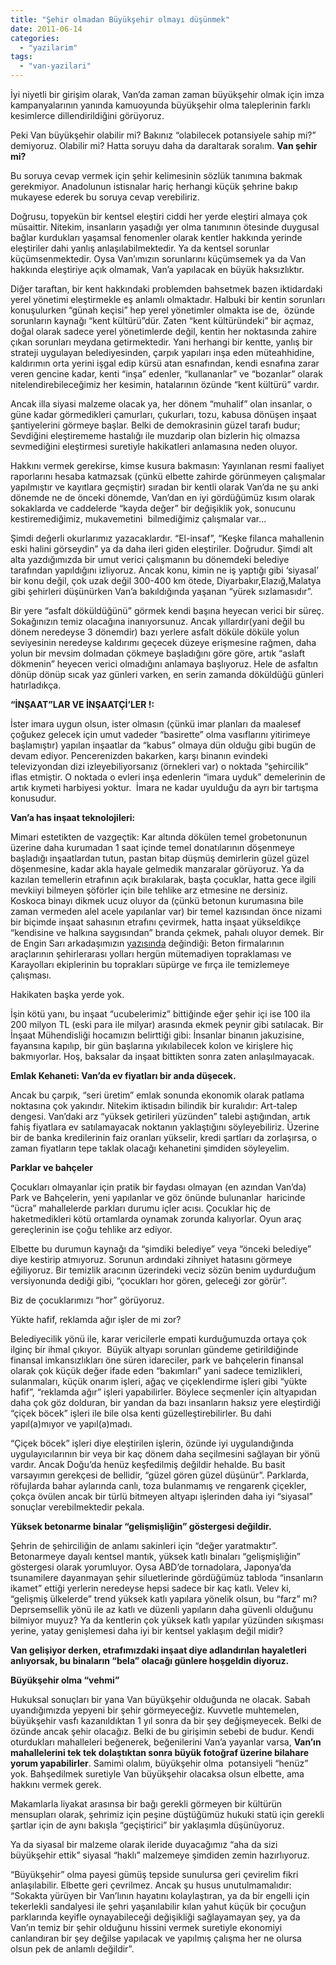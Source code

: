 ```yaml
---
title: "Şehir olmadan Büyükşehir olmayı düşünmek"
date: 2011-06-14
categories: 
  - "yazilarim"
tags: 
  - "van-yazilari"
---
```


İyi niyetli bir girişim olarak, Van’da zaman zaman büyükşehir olmak için imza kampanyalarının yanında kamuoyunda büyükşehir olma taleplerinin farklı kesimlerce dillendirildiğini görüyoruz.

Peki Van büyükşehir olabilir mi? Bakınız “olabilecek potansiyele sahip mi?” demiyoruz. Olabilir mi? Hatta soruyu daha da daraltarak soralım. **Van şehir mi?**

Bu soruya cevap vermek için şehir kelimesinin sözlük tanımına bakmak gerekmiyor. Anadolunun istisnalar hariç herhangi küçük şehrine bakıp mukayese ederek bu soruya cevap verebiliriz.

Doğrusu, topyekün bir kentsel eleştiri ciddi her yerde eleştiri almaya çok müsaittir. Nitekim, insanların yaşadığı yer olma tanımının ötesinde duygusal bağlar kurdukları yaşamsal fenomenler olarak kentler hakkında yerinde eleştiriler dahi yanlış anlaşılabilmektedir. Ya da kentsel sorunlar küçümsenmektedir. Oysa Van’ımızın sorunlarını küçümsemek ya da Van hakkında eleştiriye açık olmamak, Van’a yapılacak en büyük haksızlıktır.

Diğer taraftan, bir kent hakkındaki problemden bahsetmek bazen iktidardaki yerel yönetimi eleştirmekle eş anlamlı olmaktadır. Halbuki bir kentin sorunları konuşulurken “günah keçisi” hep yerel yönetimler olmakta ise de,  özünde sorunların kaynağı “kent kültürü”dür. Zaten “kent kültüründeki” bir açmaz, doğal olarak sadece yerel yönetimlerde değil, kentin her noktasında zahire çıkan sorunları meydana getirmektedir. Yani herhangi bir kentte, yanlış bir strateji uygulayan belediyesinden, çarpık yapıları inşa eden müteahhidine, kaldırımın orta yerini işgal edip kürsü atan esnafından, kendi esnafına zarar veren gencine kadar, kenti “inşa” edenler, “kullananlar” ve “bozanlar” olarak nitelendirebileceğimiz her kesimin, hatalarının özünde “kent kültürü” vardır.

Ancak illa siyasi malzeme olacak ya, her dönem “muhalif” olan insanlar, o güne kadar görmedikleri çamurları, çukurları, tozu, kabusa dönüşen inşaat şantiyelerini görmeye başlar. Belki de demokrasinin güzel tarafı budur; Sevdiğini eleştirememe hastalığı ile muzdarip olan bizlerin hiç olmazsa sevmediğini eleştirmesi suretiyle hakikatleri anlamasına neden oluyor.

Hakkını vermek gerekirse, kimse kusura bakmasın: Yayınlanan resmi faaliyet raporlarını hesaba katmazsak (çünkü elbette zahirde görünmeyen çalışmalar yapılmıştır ve kayıtlara geçmiştir) sıradan bir kentli olarak Van’da ne şu anki dönemde ne de önceki dönemde, Van’dan en iyi gördüğümüz kısım olarak sokaklarda ve caddelerde “kayda değer” bir değişiklik yok, sonucunu kestiremediğimiz, mukavemetini  bilmediğimiz çalışmalar var...

Şimdi değerli okurlarımız yazacaklardır. “El-insaf”, “Keşke filanca mahallenin eski halini görseydin” ya da daha ileri giden eleştiriler. Doğrudur. Şimdi alt alta yazdığımızda bir umut verici çalışmanın bu dönemdeki belediye tarafından yapıldığını izliyoruz. Ancak konu, kimin ne iş yaptığı gibi ‘siyasal’ bir konu değil, çok uzak değil 300-400 km ötede, Diyarbakır,Elazığ,Malatya gibi şehirleri düşünürken Van’a bakıldığında yaşanan “yürek sızlamasıdır”.

Bir yere “asfalt döküldüğünü” görmek kendi başına heyecan verici bir süreç. Sokağınızın temiz olacağına inanıyorsunuz. Ancak yıllardır(yani değil bu dönem neredeyse 3 dönemdir) bazı yerlere asfalt döküle döküle yolun seviyesinin neredeyse kaldırımı geçecek düzeye erişmesine rağmen, daha yolun bir mevsim dolmadan çökmeye başladığını göre göre, artık “aslaft dökmenin” heyecen verici olmadığını anlamaya başlıyoruz. Hele de asfaltın dönüp dönüp sıcak yaz günleri varken, en serin zamanda döküldüğü günleri hatırladıkça.

**“İNŞAAT”LAR VE İNŞAATÇİ’LER !:**

İster imara uygun olsun, ister olmasın (çünkü imar planları da maalesef çoğukez gelecek için umut vadeder “basirette” olma vasıflarını yitirimeye başlamıştır) yapılan inşaatlar da “kabus” olmaya dün olduğu gibi bugün de devam ediyor. Pencerenizden bakarken, karşı binanın evindeki televizyondan dizi izleyebiliyorsanız (örnekleri var) o noktada “şehircilik” iflas etmiştir. O noktada o evleri inşa edenlerin “imara uyduk” demelerinin de artık kıymeti harbiyesi yoktur.  İmara ne kadar uyulduğu da ayrı bir tartışma konusudur.

**Van’a has inşaat teknolojileri:**

Mimari estetikten de vazgeçtik: Kar altında dökülen temel grobetonunun üzerine daha kurumadan 1 saat içinde temel donatılarının döşenmeye başladığı inşaatlardan tutun, pastan bitap düşmüş demirlerin güzel güzel döşenmesine, kadar akla hayale gelmedik manzaralar görüyoruz. Ya da kazılan temellerin etrafının açık bırakılarak, başta çocuklar, hatta gece ilgili mevkiiyi bilmeyen şöförler için bile tehlike arz etmesine ne dersiniz. Koskoca binayı dikmek ucuz oluyor da (çünkü betonun kurumasına bile zaman vermeden alel acele yapılanlar var) bir temel kazısından önce nizami bir biçimde inşaat sahasının etrafını çevirmek, hatta inşaat yükseldikçe “kendisine ve halkına saygısından” branda çekmek, pahalı oluyor demek. Bir de Engin Sarı arkadaşımızın [yazısında](http://sehrivanhaber.com/haber_yorumla.php?haber_no=7427&kat=3) değindiği: Beton firmalarının araçlarının şehirlerarası yolları hergün mütemadiyen topraklaması ve Karayolları ekiplerinin bu toprakları süpürge ve fırça ile temizlemeye çalışması.

Hakikaten başka yerde yok.

İşin kötü yanı, bu inşaat “ucubelerimiz” bittiğinde eğer şehir içi ise 100 ila 200 milyon TL (eski para ile milyar) arasında ekmek peynir gibi satılacak. Bir İnşaat Mühendisliği hocamızın belirttiği gibi: İnsanlar binanın jakuzisine, fayansına kapılıp, bir gün başlarına yıkılabilecek kolon ve kirişlere hiç bakmıyorlar. Hoş, baksalar da inşaat bittikten sonra zaten anlaşılmayacak.

**Emlak Kehaneti: Van’da ev fiyatları bir anda düşecek.**

Ancak bu çarpık, “seri üretim” emlak sonunda ekonomik olarak patlama noktasına çok yakındır. Nitekim iktisadın bilindik bir kuralıdır: Art-talep dengesi. Van’daki arz “yüksek getirileri yüzünden” talebi aştığından, artık fahiş fiyatlara ev satılamayacak noktanın yaklaştığını söyleyebiliriz. Üzerine bir de banka kredilerinin faiz oranları yükselir, kredi şartları da zorlaşırsa, o zaman fiyatların tepe taklak olacağı kehanetini şimdiden söyleyelim.

**Parklar ve bahçeler**

Çocukları olmayanlar için pratik bir faydası olmayan (en azından Van’da) Park ve Bahçelerin, yeni yapılanlar ve göz önünde bulunanlar  haricinde “ücra” mahallelerde parkları durumu içler acısı. Çocuklar hiç de haketmedikleri kötü ortamlarda oynamak zorunda kalıyorlar. Oyun araç gereçlerinin ise çoğu tehlike arz ediyor.

Elbette bu durumun kaynağı da “şimdiki belediye” veya “önceki belediye” diye kestirip atmıyoruz. Sorunun ardındaki zihniyet hatasını görmeye eğiliyoruz. Bir temizlik aracının üzerindeki veciz sözün benim uydurduğum versiyonunda dediği gibi, “çocukları hor gören, geleceği zor görür”.

Biz de çocuklarımızı “hor” görüyoruz.

Yükte hafif, reklamda ağır işler de mi zor?

Belediyecilik yönü ile, karar vericilerle empati kurduğumuzda ortaya çok ilginç bir ihmal çıkıyor.  Büyük altyapı sorunları gündeme getirildiğinde finansal imkansızlıkları öne süren idareciler, park ve bahçelerin finansal olarak çok küçük değer ifade eden “bakımları” yani sadece temizlikleri, sulanmaları, küçük onarım işleri, ağaç ve çiçeklendirme işleri gibi “yükte hafif”, “reklamda ağır” işleri yapabilirler. Böylece seçmenler için altyapıdan daha çok göz dolduran, bir yandan da bazı insanların haksız yere eleştirdiği “çiçek böcek” işleri ile bile olsa kenti güzelleştirebilirler. Bu dahi yapıl(a)mıyor ve yapıl(a)madı.

“Çiçek böcek” işleri diye eleştirilen işlerin, özünde iyi uygulandığında uygulayıcılarının bir veya bir kaç dönem daha seçilmesini sağlayan bir yönü vardır. Ancak Doğu’da henüz keşfedilmiş değildir hehalde. Bu basit varsayımın gerekçesi de bellidir, “güzel gören güzel düşünür”. Parklarda, röfujlarda bahar aylarında canlı, toza bulanmamış ve rengarenk çiçekler, çokça övülen ancak bir türlü bitmeyen altyapı işlerinden daha iyi “siyasal” sonuçlar verebilmektedir pekala.

**Yüksek betonarme binalar “gelişmişliğin” göstergesi değildir.**

Şehrin de şehirciliğin de anlamı sakinleri için “değer yaratmaktır”. Betonarmeye dayalı kentsel mantık, yüksek katlı binaları “gelişmişliğin” göstergesi olarak yorumluyor. Oysa ABD’de tornadolara, Japonya’da tsunamilere dayanmayan şehir siluetlerinde gördüğümüz tabloda “insanların ikamet” ettiği yerlerin neredeyse hepsi sadece bir kaç katlı. Velev ki, “gelişmiş ülkelerde” trend yüksek katlı yapılara yönelik olsun, bu “farz” mı? Deprsemsellik yönü ile az katlı ve düzenli yapıların daha güvenli olduğunu bilmiyor muyuz? Ya da kentlerin çok yüksek katlı yapılar yüzünden sıkışması yerine, yatay genişlemesi daha iyi bir kentsel yaklaşım değil midir?

**Van gelişiyor derken, etrafımızdaki inşaat diye adlandırılan hayaletleri anlıyorsak, bu binaların “bela” olacağı günlere hoşgeldin diyoruz.**

**Büyükşehir olma “vehmi”**

Hukuksal sonuçları bir yana Van büyükşehir olduğunda ne olacak. Sabah uyandığımızda yepyeni bir şehir görmeyeceğiz. Kuvvetle muhtemelen, büyükşehir vasfı kazanıldıktan 1 yıl sonra da bir şey değişmeyecek. Belki de özünde ancak şehir olacağız. Belki de bu girişimin sebebi de budur. Kendi oturdukları mahalleleri beğenerek, beğenilerini Van’a yayanlar varsa, **Van’ın mahallelerini tek tek dolaştıktan sonra büyük fotoğraf üzerine bilahare yorum yapabilirler**. Samimi olalım, büyükşehir olma  potansiyeli “henüz” yok. Bahşedilmek suretiyle Van büyükşehir olacaksa olsun elbette, ama hakkını vermek gerek.

Makamlarla liyakat arasınsa bir bağı gerekli görmeyen bir kültürün mensupları olarak, şehrimiz için peşine düştüğümüz hukuki statü için gerekli şartlar için de aynı bakışla “geçiştirici” bir yaklaşımla düşünüyoruz.

Ya da siyasal bir malzeme olarak ileride duyacağımız “aha da sizi büyükşehir ettik” siyasal “haklı” malzemeye şimdiden zemin hazırlıyoruz.

“Büyükşehir” olma payesi gümüş tepside sunulursa geri çevirelim fikri anlaşılabilir. Elbette geri çevrilmez. Ancak şu husus unutulmamalıdır: “Sokakta yürüyen bir Van’lının hayatını kolaylaştıran, ya da bir engelli için tekerlekli sandalyesi ile şehri yaşanılabilir kılan yahut küçük bir çocuğun parklarında keyifle oynayabileceği değişikliği sağlayamayan şey, ya da Van’ın temiz bir şehir olduğunu hissini vermek suretiyle ekonomiyi canlandıran bir şey değilse yapılacak ve yapılmış çalışma her ne olursa olsun pek de anlamlı değildir”.
